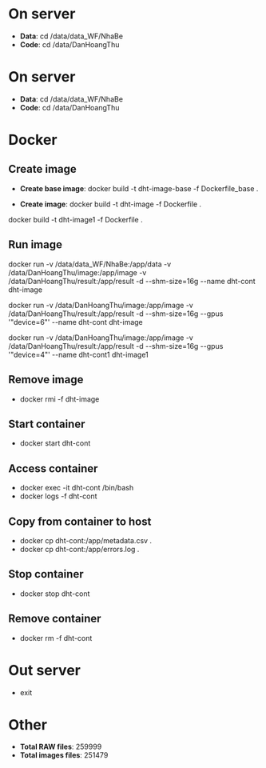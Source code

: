 # On server
- **Data**: cd /data/data_WF/NhaBe
- **Code**: cd /data/DanHoangThu

# On server
- **Data**: cd /data/data_WF/NhaBe
- **Code**: cd /data/DanHoangThu

# Docker
## Create image
- **Create base image**: 
docker build -t dht-image-base -f Dockerfile_base .

- **Create image**: 
docker build -t dht-image -f Dockerfile .

docker build -t dht-image1 -f Dockerfile .

## Run image
docker run -v /data/data_WF/NhaBe:/app/data -v /data/DanHoangThu/image:/app/image -v /data/DanHoangThu/result:/app/result -d --shm-size=16g --name dht-cont dht-image

docker run -v /data/DanHoangThu/image:/app/image -v /data/DanHoangThu/result:/app/result -d --shm-size=16g --gpus '"device=6"' --name dht-cont dht-image

docker run -v /data/DanHoangThu/image:/app/image -v /data/DanHoangThu/result:/app/result -d --shm-size=16g --gpus '"device=4"' --name dht-cont1 dht-image1
## Remove image
- docker rmi -f dht-image
## Start container
- docker start dht-cont
## Access container
- docker exec -it dht-cont /bin/bash
- docker logs -f dht-cont
## Copy from container to host
- docker cp dht-cont:/app/metadata.csv .
- docker cp dht-cont:/app/errors.log .
## Stop container
- docker stop dht-cont
## Remove container
- docker rm -f dht-cont

# Out server
- exit

# Other
- **Total RAW files**: 259999
- **Total images files**: 251479